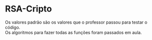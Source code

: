 # RSA-Cripto
Os valores padrão são os valores que o professor passou para testar o código.       
Os algoritmos para fazer todas as funções foram passados em aula.
